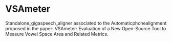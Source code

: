 # VSAmeter


Standalone_gigaspeech_aligner associated to the Automaticphonealignment proposed in the paper: VSAmeter: Evaluation of a New Open-Source Tool to Measure Vowel Space Area and Related Metrics.

